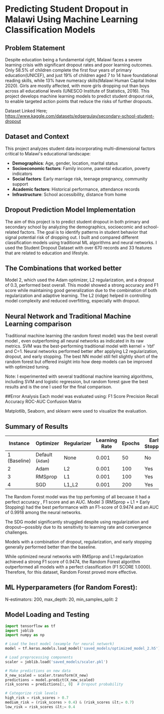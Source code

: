 # Predicting Student Dropout in Malawi Using Machine Learning Classification Models

## Problem Statement

Despite education being a fundamental right, Malawi faces a severe learning crisis with significant dropout rates and poor learning outcomes. Only  58.5% of children complete the first four years of primary education(UNICEF), and just 19% of children aged 7 to 14 have foundational reading skills, while 13% have numeracy skills(Malawi Human Capital Index 2020).  Girls are mostly affected, with more girls dropping out than boys across all educational levels (UNESCO Institute of Statistics, 2016). This project develops machine learning models to predict student dropout risk, to enable targeted action points that reduce the risks of further dropouts.

Dataset Linked Here; https://www.kaggle.com/datasets/edgargulay/secondary-school-student-dropout

## Dataset and Context

This project analyzes student data incorporating multi-dimensional factors critical to Malawi's educational landscape:
- **Demographics**: Age, gender, location, marital status
- **Socioeconomic factors**: Family income, parental education, poverty indicators
- **Social factors**: Early marriage risk, teenage pregnancy, community support
- **Academic factors**: Historical performance, attendance records
- **Infrastructure**: School accessibility, distance from home

## Dropout Prediction Model Implementation

The aim of this project is to predict student dropout in both primary and secondary school by analyzing the demographics, socioecomic and school-related factors. The goal is to identify patterns in student behavior that signal potential risk of dropping out. I built and compared different classification models using traditional ML algorithms and neural networks. I used the Student Dropout Dataset with over 670 records and 33 features that are related to education and lifestyle. 



## The Combinations that worked better
Model 2,  which used the Adam optimizer, L2 regularization, and a dropout of 0.3, performed best overall.  This model showed a strong accuracy and F1 score while maintaining good generalization due to the combination of both regularization and adaptive learning. The L2 (ridge) helped in controlling model complexity and reduced overfitting, especially with dropout.




 ## Neural Network  and Traditional Machine Learning comparison
Traditional machine learning (the random forest model)  was the best overall model , even outperfoming all neural networks as indicated in its raw metrics.
SVM was the best-performing traditional model with kernel = ‘rbf’ and C=1.
Neural networks performed better after applying L2 regularization, dropout, and early stopping. 
The best NN model still fell slightly short of the random forest but offered insight into how deep models can be improved with optimized tuning. 


Note: I experimented with several traditional machine learning algorithms, including SVM and logistic regression, but random forest gave the best results and is the one I used for the final comparison.


##Error Analysis
Each model was evaluated using:
F1 Score
Precision
Recall
Accuracy
ROC-AUC
Confusion Matrix

Matplotlib, Seaborn, and sklearn were used to visualize the evaluation.


## Summary of Results


| Instance     | Optimizer        | Regularizer | Learning Rate | Epochs | Early Stopping | Dropout | Accuracy | Loss | F1-Score | Precision | Recall | AUC-ROC |
| ------------ | ---------------- | ----------- | ------------- | ------ | -------------- | ------- | -------- | ------------------------ | -------- | --------- | ------ | ------- |
| 1 (Baseline) | Default (`Adam`) | None        | 0.001         | 50     |  No           | 0.0     | 0.9462   | 0.25                   | 0.8293   | 0.8095    | 0.85   | 0.9691  |
| 2            | Adam             | L2          | 0.001         | 100    | Yes          | 0.3     | 0.9692   | 0.18                   | 0.9000   | 0.9000    | 0.90   | 0.9809  |
| 3            | RMSprop          | L1          | 0.001         | 100    |  Yes          | 0.2     | 0.9846   | 0.12                   | 0.9474   | 1.0000    | 0.90   | 0.9918  |
| 4            | SGD              | L1\_L2      | 0.001         | 200    |  Yes          | 0.4     | 0.8462   | 0.35                   | 0.0000   | 0.0000    | 0.00   | 0.7977  |


The Random Forest model was the top perfoming of all becuase it had a perfect accuracy , F1 score and an AUC.
Model 3 (RMSprop + L1 + Early Stopping) had the best performance with an F1-score of 0.9474 and an AUC of 0.9918 among the neural networks.

The SDG model significantly struggled despite using regularization and dropout—possibly due to its sensitivity to learning rate and convergence challenges.

Models with a combination of dropout, regularization, and early stopping generally performed better than the baseline.

While optimized neural networks with RMSprop and L1 regularization achieved a strong F1 score of 0.9474, the Random Forest algorithm outperformed all models with a perfect classification (F1 SCORE	1.0000). Therefore, for this dataset, Random Forest proved more effective.

## ML Hyperparameters (for Random Forest):
N-estimators: 200, max_depth: 20, min_samples_split: 2


## Model Loading and Testing
```python
import tensorflow as tf
import joblib
import numpy as np

# Load the best model (example for neural network)
model = tf.keras.models.load_model('saved_models/optimized_model_2.h5')

# Load preprocessing components
scaler = joblib.load('saved_models/scaler.pkl')

# Make predictions on new data
X_new_scaled = scaler.transform(X_new)
predictions = model.predict(X_new_scaled)
risk_scores = predictions[:, 0]  # Dropout probability

# Categorize risk levels
high_risk = risk_scores > 0.7
medium_risk = (risk_scores > 0.4) & (risk_scores &lt;= 0.7)
low_risk = risk_scores &lt;= 0.4
